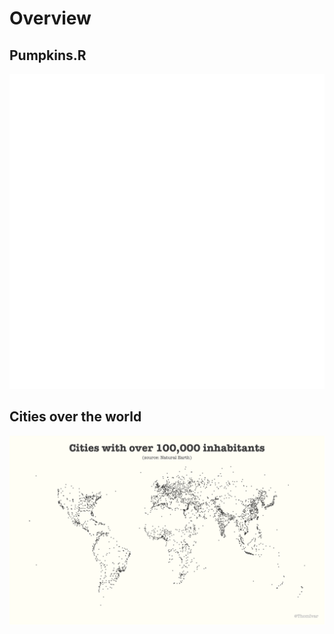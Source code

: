# Overview

## Pumpkins.R
![drawing of pumpkin based mathematical formulae ](https://github.com/TIvanDijk/pRojects/blob/main/Halloween/pumpkin.gif)


## Cities over the world 
![Map where each city with more than 100,000 inhabitants is indicated by a point ](https://github.com/TIvanDijk/pRojects/blob/main/Nature_Earth/cities_map.png)